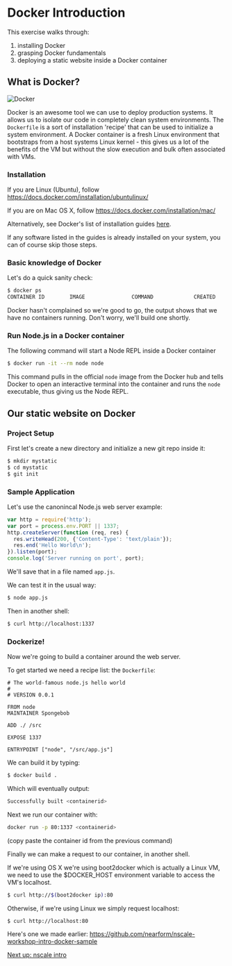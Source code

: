 
Docker Introduction
===================

This exercise walks through:

1. installing Docker
2. grasping Docker fundamentals
3. deploying a static website inside a Docker container

What is Docker?
---------------

![Docker](https://d3oypxn00j2a10.cloudfront.net/0.9.0/images/pages/brand_guidelines/small_v.png)

Docker is an awesome tool we can use to deploy production systems. It allows us to isolate
our code in completely clean system environments. The `Dockerfile` is a sort of installation
'recipe' that can be used to initialize a system environment. A Docker container is a 
fresh Linux environment that bootstraps from a host systems Linux kernel - this gives us a lot
of the benefits of the VM but without the slow execution and bulk often associated with
VMs.

### Installation

If you are Linux (Ubuntu), follow https://docs.docker.com/installation/ubuntulinux/

If you are on Mac OS X, follow https://docs.docker.com/installation/mac/

Alternatively, see Docker's list of installation guides [here](https://docs.docker.com/installation/).

If any software listed in the guides is already installed on your system, you can
of course skip those steps. 

### Basic knowledge of Docker

Let's do a quick sanity check:

```bash
$ docker ps
CONTAINER ID        IMAGE               COMMAND             CREATED             STATUS              PORTS               NAMES
`````

Docker hasn't complained so we're good to go, the output shows
that we have no containers running. Don't worry, we'll build one shortly.

### Run Node.js in a Docker container

The following command will start a Node REPL inside a Docker container

```bash
$ docker run -it --rm node node
```

This command pulls in the official `node` image from the Docker hub and
tells Docker to open an interactive terminal into the
container and runs the `node` executable, thus giving us the 
Node REPL.


Our static website on Docker
-----------------------------

### Project Setup

First let's create a new directory and initialize a new git repo
inside it:

```bash
$ mkdir mystatic
$ cd mystatic
$ git init
```

### Sample Application

Let's use the canonincal Node.js web server example:

```js
var http = require('http');
var port = process.env.PORT || 1337;
http.createServer(function (req, res) {
  res.writeHead(200, {'Content-Type': 'text/plain'});
  res.end('Hello World\n');
}).listen(port);
console.log('Server running on port', port);
```

We'll save that in a file named `app.js`.

We can test it in the usual way:
```bash
$ node app.js
```

Then in another shell:
```bash
$ curl http://localhost:1337
```

### Dockerize!

Now we're going to build a container around the web server.

To get started we need a recipe list: the `Dockerfile`:

```
# The world-famous node.js hello world
#
# VERSION 0.0.1

FROM node
MAINTAINER Spongebob

ADD ./ /src

EXPOSE 1337

ENTRYPOINT ["node", "/src/app.js"]
```

We can build it by typing:
```bash
$ docker build .
```

Which will eventually output:
```bash
Successfully built <containerid>
```

Next we run our container with:

```bash
docker run -p 80:1337 <containerid>
```
(copy paste the container id from the previous command)


Finally we can make a request to our container, in another
shell.

If we're using OS X we're using boot2docker which is actually a Linux VM,
we need to use the $DOCKER_HOST environment variable to access the VM's
localhost.

```bash
$ curl http://$(boot2docker ip):80
```
Otherwise, if we're using Linux we simply request localhost:

```bash
$ curl http://localhost:80
```


Here's one we made earlier: 
<https://github.com/nearform/nscale-workshop-intro-docker-sample>

[Next up: nscale intro](./1-nscale-intro.md)

